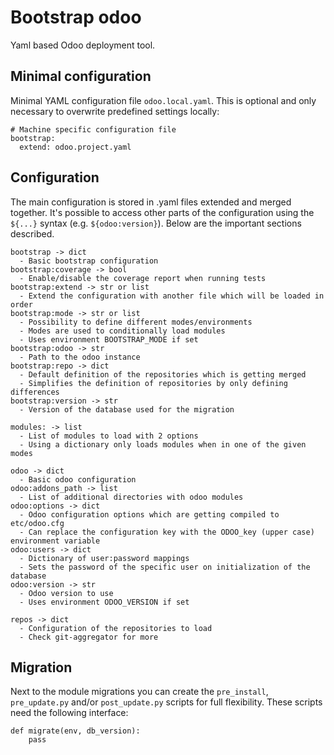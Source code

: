 Bootstrap odoo
==============

Yaml based Odoo deployment tool.

Minimal configuration
---------------------

Minimal YAML configuration file `odoo.local.yaml`. This is optional and only necessary to overwrite predefined settings locally:

```
# Machine specific configuration file
bootstrap:
  extend: odoo.project.yaml
```

Configuration
-------------

The main configuration is stored in .yaml files extended and merged together. It's possible to access other parts of the configuration using the `${...}` syntax (e.g. `${odoo:version}`). Below are the important sections described.

```
bootstrap -> dict
  - Basic bootstrap configuration
bootstrap:coverage -> bool
  - Enable/disable the coverage report when running tests
bootstrap:extend -> str or list
  - Extend the configuration with another file which will be loaded in order
bootstrap:mode -> str or list
  - Possibility to define different modes/environments
  - Modes are used to conditionally load modules
  - Uses environment BOOTSTRAP_MODE if set
bootstrap:odoo -> str
  - Path to the odoo instance
bootstrap:repo -> dict
  - Default definition of the repositories which is getting merged
  - Simplifies the definition of repositories by only defining differences
bootstrap:version -> str
  - Version of the database used for the migration

modules: -> list
  - List of modules to load with 2 options
  - Using a dictionary only loads modules when in one of the given modes

odoo -> dict
  - Basic odoo configuration
odoo:addons_path -> list
  - List of additional directories with odoo modules
odoo:options -> dict
  - Odoo configuration options which are getting compiled to etc/odoo.cfg
  - Can replace the configuration key with the ODOO_key (upper case) environment variable
odoo:users -> dict
  - Dictionary of user:password mappings
  - Sets the password of the specific user on initialization of the database
odoo:version -> str
  - Odoo version to use
  - Uses environment ODOO_VERSION if set

repos -> dict
  - Configuration of the repositories to load
  - Check git-aggregator for more
```

Migration
---------

Next to the module migrations you can create the `pre_install`, `pre_update.py` and/or `post_update.py` scripts for full flexibility. These scripts need the following interface:

```
def migrate(env, db_version):
    pass
```

